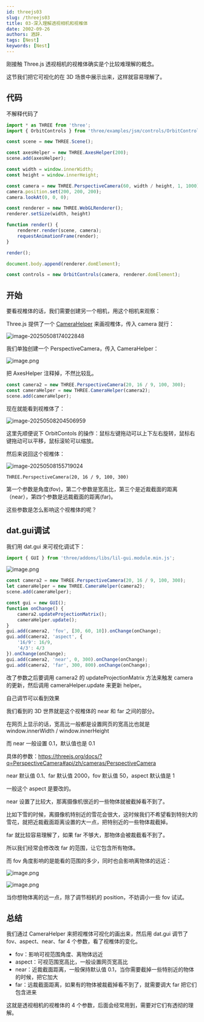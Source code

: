 ```yaml
---
id: threejs03
slug: /threejs03
title: 03-深入理解透视相机和视椎体
date: 2002-09-26
authors: 酒辞.
tags: [Nest]
keywords: [Nest]
---
```


刚接触 Three.js 透视相机的视椎体确实是个比较难理解的概念。

这节我们把它可视化的在 3D 场景中展示出来，这样就容易理解了。



## 代码

不解释代码了

```js
import * as THREE from 'three';
import { OrbitControls } from 'three/examples/jsm/controls/OrbitControls.js';

const scene = new THREE.Scene();

const axesHelper = new THREE.AxesHelper(200);
scene.add(axesHelper);

const width = window.innerWidth;
const height = window.innerHeight;

const camera = new THREE.PerspectiveCamera(60, width / height, 1, 1000);
camera.position.set(200, 200, 200);
camera.lookAt(0, 0, 0);

const renderer = new THREE.WebGLRenderer();
renderer.setSize(width, height)

function render() {
    renderer.render(scene, camera);
    requestAnimationFrame(render);
}

render();

document.body.append(renderer.domElement);

const controls = new OrbitControls(camera, renderer.domElement);
```



## 开始

要看视椎体的话，我们需要创建另一个相机，用这个相机来观察：

Three.js 提供了一个 [CameraHelper](https://threejs.org/docs/index.html?q=Helper#api/zh/helpers/CameraHelper) 来画视椎体，传入 camera 就行：

![image-20250508174022848](03-深入理解透视相机和视椎体.assets/image-20250508174022848.png)

我们单独创建一个 PerspectiveCamera，传入 CameraHelper：

![image.png](03-深入理解透视相机和视椎体.assets/744696e24e4f4482b96b8f1906d51f3dtplv-k3u1fbpfcp-jj-mark0000q75.png)

把 AxesHelper 注释掉，不然比较乱。

```js
const camera2 = new THREE.PerspectiveCamera(20, 16 / 9, 100, 300);
const cameraHelper = new THREE.CameraHelper(camera2);
scene.add(cameraHelper);
```

现在就能看到视椎体了：

![image-20250508204506959](03-深入理解透视相机和视椎体.assets/image-20250508204506959.png)

这里先顺便说下 OrbitContols 的操作：鼠标左键拖动可以上下左右旋转，鼠标右键拖动可以平移，鼠标滚轮可以缩放。

然后来说回这个视椎体：

![image-20250508155719024](01-第一个3D场景.assets/image-20250508155719024.png)

`THREE.PerspectiveCamera(20, 16 / 9, 100, 300)`

第一个参数是角度(fov)，第二个参数是宽高比，第三个是近裁截面的距离（near），第四个参数是远裁截面的距离(far)。



这些参数是怎么影响这个视椎体的呢？

## dat.gui调试

我们用 dat.gui 来可视化调试下：

```js
import { GUI } from 'three/addons/libs/lil-gui.module.min.js';
```

![image.png](03-深入理解透视相机和视椎体.assets/26048cb81cf642808733c394efd503bctplv-k3u1fbpfcp-jj-mark0000q75.png)

```js
const camera2 = new THREE.PerspectiveCamera(20, 16 / 9, 100, 300);
let cameraHelper = new THREE.CameraHelper(camera2);
scene.add(cameraHelper);

const gui = new GUI();
function onChange() {
    camera2.updateProjectionMatrix();
    cameraHelper.update();
}
gui.add(camera2, 'fov', [30, 60, 10]).onChange(onChange);
gui.add(camera2, 'aspect', {
    '16/9': 16/9,
    '4/3': 4/3
}).onChange(onChange);
gui.add(camera2, 'near', 0, 300).onChange(onChange);
gui.add(camera2, 'far', 300, 800).onChange(onChange);
```

改了参数之后要调用 camera2 的 updateProjectionMatrix 方法来触发 camera 的更新，然后调用 cameraHelper.update 来更新 helper。

自己调节可以看到效果

我们看到的 3D 世界就是这个视椎体的 near 和 far 之间的部分。

在网页上显示的话，宽高比一般都是设置网页的宽高比也就是 window.innerWidth / window.innerHeight

而 near 一般设置 0.1，默认值也是 0.1

具体的参数：https://threejs.org/docs/?q=PerspectiveCamera#api/zh/cameras/PerspectiveCamera

near 默认值 0.1、far 默认值 2000，fov 默认值 50，aspect 默认值是 1

一般这个 aspect 是要改的。

near 设置了比较大，那离摄像机很近的一些物体就被截掉看不到了。

比如下雪的时候，离摄像机特别近的雪花会很大，这时候我们不希望看到特别大的雪花，就把近裁截面距离设置的大一点，把特别近的一些物体裁截掉。

far 就比较容易理解了，如果 far 不够大，那物体会被裁截看不到了。

所以我们经常会修改改 far 的范围，让它包含所有物体。

而 fov 角度影响的是能看的范围的多少，同时也会影响离物体的远近：

![image.png](03-深入理解透视相机和视椎体.assets/461ee2cbace84540bd746bfdaa1b0fb6tplv-k3u1fbpfcp-jj-mark0000q75.png)

![image.png](03-深入理解透视相机和视椎体.assets/1a3362e6de8d48e6af163a0b07f7c24btplv-k3u1fbpfcp-jj-mark0000q75.png)

当你想物体离的远一点，除了调节相机的 position，不妨调小一些 fov 试试。



## 总结

我们通过 CameraHelper 来把视椎体可视化的画出来，然后用 dat.gui 调节了 fov、aspect、near、far 4 个参数，看了视椎体的变化。

- fov：影响可视范围角度、离物体远近
- aspect：可视范围宽高比，一般设置网页宽高比
- near：近裁截面距离，一般保持默认值 0.1，当你需要截掉一些特别近的物体的时候，把它加大
- far：远裁截面距离，如果有的物体被裁截掉看不到了，就需要调大 far 把它们包含进来

这就是透视相机的视椎体的 4 个参数，后面会经常用到，需要对它们有透彻的理解。
